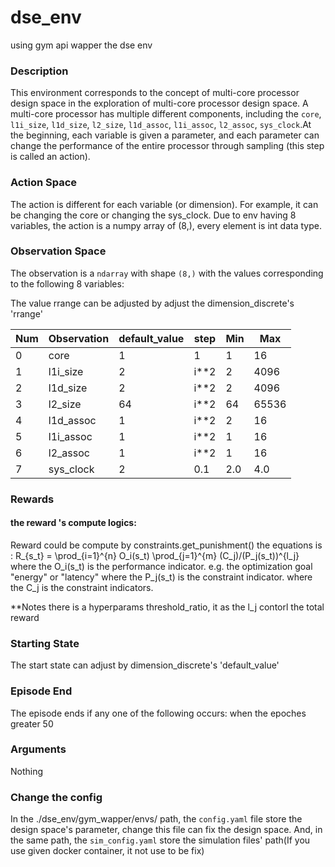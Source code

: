 # dse_env
using gym api wapper the dse env

### Description

This environment corresponds to the concept of multi-core processor design space
in the exploration of multi-core processor design space. A multi-core processor
has multiple different components, including the `core`, `l1i_size`, `l1d_size`,
`l2_size`, `l1d_assoc`, `l1i_assoc`, `l2_assoc`, `sys_clock`.At the beginning,
each variable is given a parameter, and each parameter can change the performance
of the entire processor through sampling (this step is called an action).

### Action Space

The action is different for each variable (or dimension). For example, it can be
changing the core or changing the sys_clock. Due to env having 8 variables,
the action is a numpy array of (8,), every element is int data type.

### Observation Space

The observation is a `ndarray` with shape `(8,)` with the values corresponding
to the following 8 variables:

The value rrange can be adjusted by adjust the dimension_discrete's 'rrange'

| Num | Observation  | default_value   |  step    |   Min    | Max      |
|-----|--------------|-----------------|----------|----------|----------|
| 0   | core         | 1               | 1        | 1        |  16      |
| 1   | l1i_size     | 2               | i**2     | 2        |  4096    |
| 2   | l1d_size     | 2               | i**2     | 2        |  4096    |
| 3   | l2_size      | 64              | i**2     | 64       |  65536   |
| 4   | l1d_assoc    | 1               | i**2     | 2        |  16      |
| 5   | l1i_assoc    | 1               | i**2     | 1        |  16      |
| 6   | l2_assoc     | 1               | i**2     | 1        |  16      |
| 7   | sys_clock    | 2               | 0.1      | 2.0      |  4.0     |

### Rewards
#### the reward 's compute logics:
Reward could be compute by constraints.get_punishment()
the equations is : R_{s_t} = \prod_{i=1}^{n} O_i(s_t) \prod_{j=1}^{m} (C_j)/(P_j(s_t))^{l_j}
where the O_i(s_t) is the performance indicator. e.g. the optimization goal "energy" or "latency"
where the P_j(s_t) is the constraint indicator. 
where the C_j is the constraint indicators.

**Notes there is a hyperparams threshold_ratio, it as the l_j contorl the total reward

### Starting State

The start state can adjust by dimension_discrete's 'default_value'

### Episode End

The episode ends if any one of the following occurs: when the epoches greater 50

### Arguments

Nothing

### Change the config

In the ./dse_env/gym_wapper/envs/ path, the `config.yaml` file store the design space's
parameter, change this file can fix the design space. And, in the same path, the `sim_config.yaml`
store the simulation files' path(If you use given docker container, it not use to be fix)


